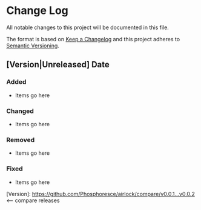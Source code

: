 # Change Log
All notable changes to this project will be documented in this file.

The format is based on [Keep a Changelog](http://keepachangelog.com/) 
and this project adheres to [Semantic Versioning](http://semver.org/).

## [Version|Unreleased] Date
### Added
- Items go here

### Changed
- Items go here

### Removed
- Items go here

### Fixed
- Items go here

[Version]: https://github.com/Phosphoresce/airlock/compare/v0.0.1...v0.0.2 <-- compare releases
